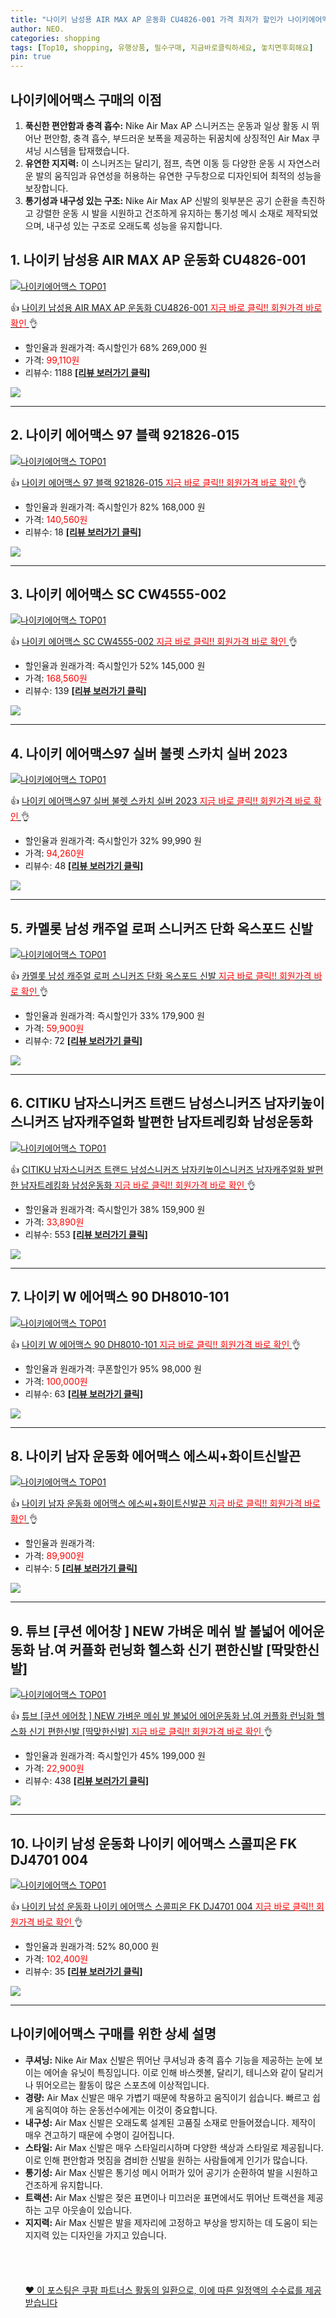 ```yaml
---
title: "나이키 남성용 AIR MAX AP 운동화 CU4826-001 가격 최저가 할인가 나이키에어맥스 최저가 추천 제품 비교"
author: NEO.
categories: shopping
tags: [Top10, shopping, 유행상품, 필수구매, 지금바로클릭하세요, 놓치면후회해요]
pin: true
---
```

## 나이키에어맥스 구매의 이점
1. **푹신한 편안함과 충격 흡수:** Nike Air Max AP 스니커즈는 운동과 일상 활동 시 뛰어난 편안함, 충격 흡수, 부드러운 보폭을 제공하는 뒤꿈치에 상징적인 Air Max 쿠셔닝 시스템을 탑재했습니다.
2. **유연한 지지력:** 이 스니커즈는 달리기, 점프, 측면 이동 등 다양한 운동 시 자연스러운 발의 움직임과 유연성을 허용하는 유연한 구두창으로 디자인되어 최적의 성능을 보장합니다.
3. **통기성과 내구성 있는 구조:** Nike Air Max AP 신발의 윗부분은 공기 순환을 촉진하고 강렬한 운동 시 발을 시원하고 건조하게 유지하는 통기성 메시 소재로 제작되었으며, 내구성 있는 구조로 오래도록 성능을 유지합니다.

   

## 1. 나이키 남성용 AIR MAX AP 운동화 CU4826-001

[![나이키에어맥스 TOP01](https://thumbnail6.coupangcdn.com/thumbnails/remote/490x490ex/image/vendor_inventory/703c/bfad345d2cdc93521cddf3ec9661abcc04d229ae3dd31e2d542086ce31ce.jpg)](https://link.coupang.com/re/AFFSDP?lptag=AF3617701&subid=GithubCoopas&pageKey=7098829329&traceid=V0-153&itemId=16969868804&vendorItemId=88075964367)


👍 [나이키 남성용 AIR MAX AP 운동화 CU4826-001 <font color=red> 지금 바로 클릭!! 회원가격 바로 확인 </font> ](https://link.coupang.com/re/AFFSDP?lptag=AF3617701&subid=GithubCoopas&pageKey=7098829329&traceid=V0-153&itemId=16969868804&vendorItemId=88075964367) 👌 


- 할인율과 원래가격: 즉시할인가 68%  269,000   원
- 가격: <span style='color:red'>99,110원</span>
- 리뷰수: 1188  [**[리뷰 보러가기 클릭]**](https://link.coupang.com/re/AFFSDP?lptag=AF3617701&subid=GithubCoopas&pageKey=7098829329&traceid=V0-153&itemId=16969868804&vendorItemId=88075964367)

[![](/discount_price.png)](https://link.coupang.com/re/AFFSDP?lptag=AF3617701&subid=GithubCoopas&pageKey=7098829329&traceid=V0-153&itemId=16969868804&vendorItemId=88075964367)

---


   

## 2. 나이키 에어맥스 97 블랙 921826-015

[![나이키에어맥스 TOP01](https://thumbnail10.coupangcdn.com/thumbnails/remote/490x490ex/image/vendor_inventory/151f/c18a17e894d0eeed43253eb74fdd8d4bdea90eb0ebcc9e028bd75fa2aa39.jpg)](https://link.coupang.com/re/AFFSDP?lptag=AF3617701&subid=GithubCoopas&pageKey=6869881091&traceid=V0-153&itemId=16430662691&vendorItemId=88431589642)


👍 [나이키 에어맥스 97 블랙 921826-015 <font color=red> 지금 바로 클릭!! 회원가격 바로 확인 </font> ](https://link.coupang.com/re/AFFSDP?lptag=AF3617701&subid=GithubCoopas&pageKey=6869881091&traceid=V0-153&itemId=16430662691&vendorItemId=88431589642) 👌 


- 할인율과 원래가격: 즉시할인가 82%  168,000   원
- 가격: <span style='color:red'>140,560원</span>
- 리뷰수: 18  [**[리뷰 보러가기 클릭]**](https://link.coupang.com/re/AFFSDP?lptag=AF3617701&subid=GithubCoopas&pageKey=6869881091&traceid=V0-153&itemId=16430662691&vendorItemId=88431589642)

[![](/discount_price.png)](https://link.coupang.com/re/AFFSDP?lptag=AF3617701&subid=GithubCoopas&pageKey=6869881091&traceid=V0-153&itemId=16430662691&vendorItemId=88431589642)

---


   

## 3. 나이키 에어맥스 SC CW4555-002

[![나이키에어맥스 TOP01](https://thumbnail8.coupangcdn.com/thumbnails/remote/490x490ex/image/vendor_inventory/74c1/6a960cbe5ffdbe908f6c5c2b3bab533a78895e1cc7b1d438d904b767c03b.jpg)](https://link.coupang.com/re/AFFSDP?lptag=AF3617701&subid=GithubCoopas&pageKey=7232232336&traceid=V0-153&itemId=21155122349&vendorItemId=88216659759)


👍 [나이키 에어맥스 SC CW4555-002 <font color=red> 지금 바로 클릭!! 회원가격 바로 확인 </font> ](https://link.coupang.com/re/AFFSDP?lptag=AF3617701&subid=GithubCoopas&pageKey=7232232336&traceid=V0-153&itemId=21155122349&vendorItemId=88216659759) 👌 


- 할인율과 원래가격: 즉시할인가 52%  145,000   원
- 가격: <span style='color:red'>168,560원</span>
- 리뷰수: 139  [**[리뷰 보러가기 클릭]**](https://link.coupang.com/re/AFFSDP?lptag=AF3617701&subid=GithubCoopas&pageKey=7232232336&traceid=V0-153&itemId=21155122349&vendorItemId=88216659759)

[![](/discount_price.png)](https://link.coupang.com/re/AFFSDP?lptag=AF3617701&subid=GithubCoopas&pageKey=7232232336&traceid=V0-153&itemId=21155122349&vendorItemId=88216659759)

---


   

## 4. 나이키 에어맥스97 실버 불렛 스카치 실버 2023

[![나이키에어맥스 TOP01](https://thumbnail8.coupangcdn.com/thumbnails/remote/490x490ex/image/vendor_inventory/f63f/34b186e171d07b76c9f0ef170d1158e08a444073bca52cdd5eb363754df1.jpg)](https://link.coupang.com/re/AFFSDP?lptag=AF3617701&subid=GithubCoopas&pageKey=7098786753&traceid=V0-153&itemId=17714249487&vendorItemId=88355662134)


👍 [나이키 에어맥스97 실버 불렛 스카치 실버 2023 <font color=red> 지금 바로 클릭!! 회원가격 바로 확인 </font> ](https://link.coupang.com/re/AFFSDP?lptag=AF3617701&subid=GithubCoopas&pageKey=7098786753&traceid=V0-153&itemId=17714249487&vendorItemId=88355662134) 👌 


- 할인율과 원래가격: 즉시할인가 32%  99,990   원
- 가격: <span style='color:red'>94,260원</span>
- 리뷰수: 48  [**[리뷰 보러가기 클릭]**](https://link.coupang.com/re/AFFSDP?lptag=AF3617701&subid=GithubCoopas&pageKey=7098786753&traceid=V0-153&itemId=17714249487&vendorItemId=88355662134)

[![](/discount_price.png)](https://link.coupang.com/re/AFFSDP?lptag=AF3617701&subid=GithubCoopas&pageKey=7098786753&traceid=V0-153&itemId=17714249487&vendorItemId=88355662134)

---


   

## 5. 카멜롯 남성 캐주얼 로퍼 스니커즈 단화 옥스포드 신발

[![나이키에어맥스 TOP01](https://thumbnail7.coupangcdn.com/thumbnails/remote/490x490ex/image/vendor_inventory/a2ae/5be09c1ccfc87fc5dabb5c76e4b4b5984784fd8fc1a8bde6032193cd93a0.jpg)](https://link.coupang.com/re/AFFSDP?lptag=AF3617701&subid=GithubCoopas&pageKey=163822747&traceid=V0-153&itemId=470062309&vendorItemId=85969753432)


👍 [카멜롯 남성 캐주얼 로퍼 스니커즈 단화 옥스포드 신발 <font color=red> 지금 바로 클릭!! 회원가격 바로 확인 </font> ](https://link.coupang.com/re/AFFSDP?lptag=AF3617701&subid=GithubCoopas&pageKey=163822747&traceid=V0-153&itemId=470062309&vendorItemId=85969753432) 👌 


- 할인율과 원래가격: 즉시할인가 33%  179,900   원
- 가격: <span style='color:red'>59,900원</span>
- 리뷰수: 72  [**[리뷰 보러가기 클릭]**](https://link.coupang.com/re/AFFSDP?lptag=AF3617701&subid=GithubCoopas&pageKey=163822747&traceid=V0-153&itemId=470062309&vendorItemId=85969753432)

[![](/discount_price.png)](https://link.coupang.com/re/AFFSDP?lptag=AF3617701&subid=GithubCoopas&pageKey=163822747&traceid=V0-153&itemId=470062309&vendorItemId=85969753432)

---


   

## 6. CITIKU 남자스니커즈 트랜드 남성스니커즈 남자키높이스니커즈 남자캐주얼화 발편한 남자트레킹화 남성운동화

[![나이키에어맥스 TOP01](https://thumbnail7.coupangcdn.com/thumbnails/remote/490x490ex/image/vendor_inventory/0a94/ce3c8cc93ffa854ea32582f7d18d7cc94ef28f6cc60b2465aed4e5d293dc.jpg)](https://link.coupang.com/re/AFFSDP?lptag=AF3617701&subid=GithubCoopas&pageKey=7830882713&traceid=V0-153&itemId=21297551137&vendorItemId=88357281086)


👍 [CITIKU 남자스니커즈 트랜드 남성스니커즈 남자키높이스니커즈 남자캐주얼화 발편한 남자트레킹화 남성운동화 <font color=red> 지금 바로 클릭!! 회원가격 바로 확인 </font> ](https://link.coupang.com/re/AFFSDP?lptag=AF3617701&subid=GithubCoopas&pageKey=7830882713&traceid=V0-153&itemId=21297551137&vendorItemId=88357281086) 👌 


- 할인율과 원래가격: 즉시할인가 38%  159,900   원
- 가격: <span style='color:red'>33,890원</span>
- 리뷰수: 553  [**[리뷰 보러가기 클릭]**](https://link.coupang.com/re/AFFSDP?lptag=AF3617701&subid=GithubCoopas&pageKey=7830882713&traceid=V0-153&itemId=21297551137&vendorItemId=88357281086)

[![](/discount_price.png)](https://link.coupang.com/re/AFFSDP?lptag=AF3617701&subid=GithubCoopas&pageKey=7830882713&traceid=V0-153&itemId=21297551137&vendorItemId=88357281086)

---


   

## 7. 나이키 W 에어맥스 90 DH8010-101

[![나이키에어맥스 TOP01](https://thumbnail10.coupangcdn.com/thumbnails/remote/490x490ex/image/vendor_inventory/4060/3e933d6d445e5cc7d89b0fea65fbfff3a3be2ea6971dec19a8da6795edf6.jpg)](https://link.coupang.com/re/AFFSDP?lptag=AF3617701&subid=GithubCoopas&pageKey=7349550944&traceid=V0-153&itemId=18956092830&vendorItemId=84892436048)


👍 [나이키 W 에어맥스 90 DH8010-101 <font color=red> 지금 바로 클릭!! 회원가격 바로 확인 </font> ](https://link.coupang.com/re/AFFSDP?lptag=AF3617701&subid=GithubCoopas&pageKey=7349550944&traceid=V0-153&itemId=18956092830&vendorItemId=84892436048) 👌 


- 할인율과 원래가격: 쿠폰할인가 95%  98,000   원
- 가격: <span style='color:red'>100,000원</span>
- 리뷰수: 63  [**[리뷰 보러가기 클릭]**](https://link.coupang.com/re/AFFSDP?lptag=AF3617701&subid=GithubCoopas&pageKey=7349550944&traceid=V0-153&itemId=18956092830&vendorItemId=84892436048)

[![](/discount_price.png)](https://link.coupang.com/re/AFFSDP?lptag=AF3617701&subid=GithubCoopas&pageKey=7349550944&traceid=V0-153&itemId=18956092830&vendorItemId=84892436048)

---


   

## 8. 나이키 남자 운동화 에어맥스 에스씨+화이트신발끈

[![나이키에어맥스 TOP01](https://thumbnail6.coupangcdn.com/thumbnails/remote/490x490ex/image/vendor_inventory/f3a5/92d3729ecbb38ee417e475a679739bdc9c9848cf0e9363ec83736f5ac324.jpg)](https://link.coupang.com/re/AFFSDP?lptag=AF3617701&subid=GithubCoopas&pageKey=7795433867&traceid=V0-153&itemId=21099182585&vendorItemId=82387169340)


👍 [나이키 남자 운동화 에어맥스 에스씨+화이트신발끈 <font color=red> 지금 바로 클릭!! 회원가격 바로 확인 </font> ](https://link.coupang.com/re/AFFSDP?lptag=AF3617701&subid=GithubCoopas&pageKey=7795433867&traceid=V0-153&itemId=21099182585&vendorItemId=82387169340) 👌 


- 할인율과 원래가격: 
- 가격: <span style='color:red'>89,900원</span>
- 리뷰수: 5  [**[리뷰 보러가기 클릭]**](https://link.coupang.com/re/AFFSDP?lptag=AF3617701&subid=GithubCoopas&pageKey=7795433867&traceid=V0-153&itemId=21099182585&vendorItemId=82387169340)

[![](/discount_price.png)](https://link.coupang.com/re/AFFSDP?lptag=AF3617701&subid=GithubCoopas&pageKey=7795433867&traceid=V0-153&itemId=21099182585&vendorItemId=82387169340)

---


   

## 9. 튜브 [쿠션 에어창 ] NEW 가벼운 메쉬 발 볼넓어 에어운동화 남.여 커플화 런닝화 헬스화 신기 편한신발 [딱맞한신발]

[![나이키에어맥스 TOP01](https://thumbnail7.coupangcdn.com/thumbnails/remote/490x490ex/image/vendor_inventory/024c/f7801a997c71b819cd0ac9328a5b87939df4baca96ecc7c21ed9c2f8c7e8.png)](https://link.coupang.com/re/AFFSDP?lptag=AF3617701&subid=GithubCoopas&pageKey=7205343651&traceid=V0-153&itemId=18221348996&vendorItemId=86646621094)


👍 [튜브 [쿠션 에어창 ] NEW 가벼운 메쉬 발 볼넓어 에어운동화 남.여 커플화 런닝화 헬스화 신기 편한신발 [딱맞한신발] <font color=red> 지금 바로 클릭!! 회원가격 바로 확인 </font> ](https://link.coupang.com/re/AFFSDP?lptag=AF3617701&subid=GithubCoopas&pageKey=7205343651&traceid=V0-153&itemId=18221348996&vendorItemId=86646621094) 👌 


- 할인율과 원래가격: 즉시할인가 45%  199,000   원
- 가격: <span style='color:red'>22,900원</span>
- 리뷰수: 438  [**[리뷰 보러가기 클릭]**](https://link.coupang.com/re/AFFSDP?lptag=AF3617701&subid=GithubCoopas&pageKey=7205343651&traceid=V0-153&itemId=18221348996&vendorItemId=86646621094)

[![](/discount_price.png)](https://link.coupang.com/re/AFFSDP?lptag=AF3617701&subid=GithubCoopas&pageKey=7205343651&traceid=V0-153&itemId=18221348996&vendorItemId=86646621094)

---


   

## 10. 나이키 남성 운동화 나이키 에어맥스 스콜피온 FK DJ4701 004

[![나이키에어맥스 TOP01](https://thumbnail7.coupangcdn.com/thumbnails/remote/490x490ex/image/vendor_inventory/2cd5/441528d01abf521c82c66309069e837b55570cee7f2b367a27d9758a08ef.jpg)](https://link.coupang.com/re/AFFSDP?lptag=AF3617701&subid=GithubCoopas&pageKey=7248945332&traceid=V0-153&itemId=20808801533&vendorItemId=88208819982)


👍 [나이키 남성 운동화 나이키 에어맥스 스콜피온 FK DJ4701 004 <font color=red> 지금 바로 클릭!! 회원가격 바로 확인 </font> ](https://link.coupang.com/re/AFFSDP?lptag=AF3617701&subid=GithubCoopas&pageKey=7248945332&traceid=V0-153&itemId=20808801533&vendorItemId=88208819982) 👌 


- 할인율과 원래가격: 52%  80,000   원
- 가격: <span style='color:red'>102,400원</span>
- 리뷰수: 35  [**[리뷰 보러가기 클릭]**](https://link.coupang.com/re/AFFSDP?lptag=AF3617701&subid=GithubCoopas&pageKey=7248945332&traceid=V0-153&itemId=20808801533&vendorItemId=88208819982)

[![](/discount_price.png)](https://link.coupang.com/re/AFFSDP?lptag=AF3617701&subid=GithubCoopas&pageKey=7248945332&traceid=V0-153&itemId=20808801533&vendorItemId=88208819982)

---
## 나이키에어맥스 구매를 위한 상세 설명
* **쿠셔닝:** Nike Air Max 신발은 뛰어난 쿠셔닝과 충격 흡수 기능을 제공하는 눈에 보이는 에어솔 유닛이 특징입니다. 이로 인해 바스켓볼, 달리기, 테니스와 같이 달리거나 뛰어오르는 활동이 많은 스포츠에 이상적입니다.
* **경량:** Air Max 신발은 매우 가볍기 때문에 착용하고 움직이기 쉽습니다. 빠르고 쉽게 움직여야 하는 운동선수에게는 이것이 중요합니다.
* **내구성:** Air Max 신발은 오래도록 설계된 고품질 소재로 만들어졌습니다. 제작이 매우 견고하기 때문에 수명이 길어집니다.
* **스타일:** Air Max 신발은 매우 스타일리시하며 다양한 색상과 스타일로 제공됩니다. 이로 인해 편안함과 멋짐을 겸비한 신발을 원하는 사람들에게 인기가 많습니다.
* **통기성:** Air Max 신발은 통기성 메시 어퍼가 있어 공기가 순환하여 발을 시원하고 건조하게 유지합니다.
* **트랙션:** Air Max 신발은 젖은 표면이나 미끄러운 표면에서도 뛰어난 트랙션을 제공하는 고무 아웃솔이 있습니다.
* **지지력:** Air Max 신발은 발을 제자리에 고정하고 부상을 방지하는 데 도움이 되는 지지력 있는 디자인을 가지고 있습니다.<br><br><br><br><br> [ ❤  이 포스팅은 쿠팡 파트너스 활동의 일환으로, 이에 따른 일정액의 수수료를 제공받습니다](https://link.coupang.com/a/bcEFyh)